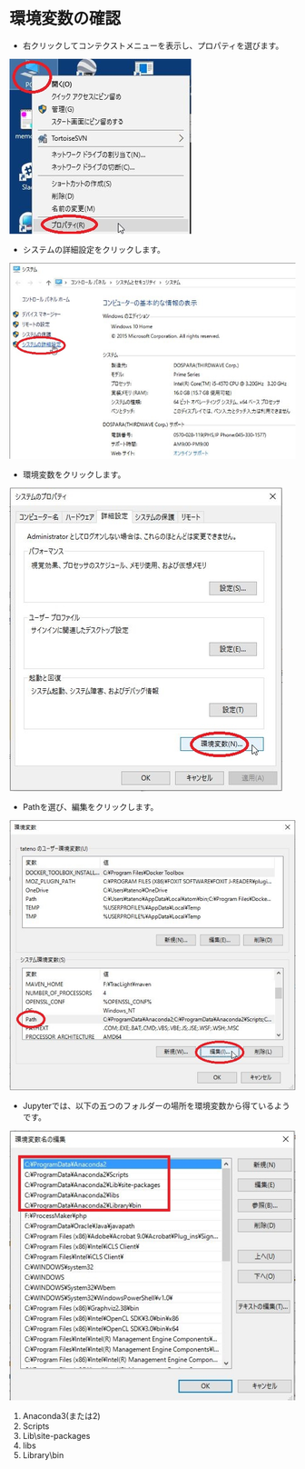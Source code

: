 # 環境変数の確認

* 右クリックしてコンテクストメニューを表示し、プロパティを選びます。

 ![](pict/WS000147.JPG)

* システムの詳細設定をクリックします。

 ![](pict/WS000148.JPG)

* 環境変数をクリックします。

 ![](pict/WS000149.JPG)

* Pathを選び、編集をクリックします。

 ![](pict/WS000150.JPG)

* Jupyterでは、以下の五つのフォルダーの場所を環境変数から得ているようです。

 ![](pict/WS000151.JPG)

 1. Anaconda3(または2)
 1. Scripts
 1. Lib\site-packages
 1. libs
 1. Library\bin
